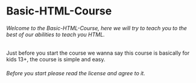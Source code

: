 # Basic-HTML-Course 
<h6><p>Welcome to the Basic-HTML-Course, here we will try to teach you to the best of our abilities to teach you HTML.</p></h6>
<h7><p>Just before you start the course we wanna say this course is basically for kids 13+, the course is simple and easy.</p></h7>
<h6><p>Before you start please read the license and agree to it.</p></h6>
